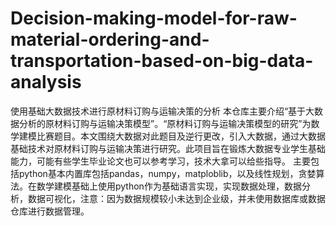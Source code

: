 # Decision-making-model-for-raw-material-ordering-and-transportation-based-on-big-data-analysis
使用基础大数据技术进行原材料订购与运输决策的分析
本仓库主要介绍“基于大数据分析的原材料订购与运输决策模型”。“原材料订购与运输决策模型的研究”为数学建模比赛题目。本文围绕大数据对此题目及逆行更改，引入大数据，通过大数据基础技术对原材料订购与运输决策进行研究。此项目旨在锻炼大数据专业学生基础能力，可能有些学生毕业论文也可以参考学习，技术大拿可以给些指导。 主要包括python基本内置库包括pandas，numpy，matploblib，以及线性规划，贪婪算法。在数学建模基础上使用python作为基础语言实现，实现数据处理，数据分析，数据可视化，注意：因为数据规模较小未达到企业级，并未使用数据库或数据仓库进行数据管理。
